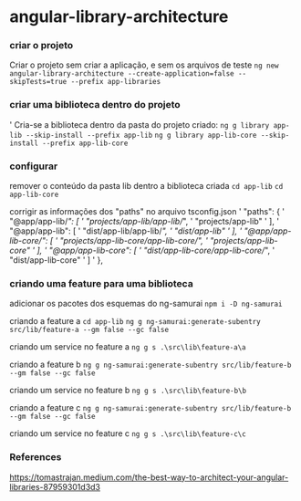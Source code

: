 # angular-library-architecture

### criar o projeto

Criar o projeto sem criar a aplicação, e sem os arquivos de teste
`ng new angular-library-architecture --create-application=false --skipTests=true --prefix app-libraries`

### criar uma biblioteca dentro do projeto

' Cria-se a biblioteca dentro da pasta do projeto criado:
`ng g library app-lib --skip-install --prefix app-lib`
`ng g library app-lib-core --skip-install --prefix app-lib-core`

### configurar

remover o conteúdo da pasta lib dentro a biblioteca criada
`cd app-lib`
`cd app-lib-core`

corrigir as informações dos "paths" no arquivo tsconfig.json
' "paths": {
' "@app/app-lib/_": [
' "projects/app-lib/app-lib/_",
' "projects/app-lib"
' ],
' "@app/app-lib": [
' "dist/app-lib/app-lib/*",
' "dist/app-lib"
' ],
' "@app/app-lib-core/_": [
' "projects/app-lib-core/app-lib-core/_",
' "projects/app-lib-core"
' ],
' "@app/app-lib-core": [
' "dist/app-lib-core/app-lib-core/*",
' "dist/app-lib-core"
' ]
' },

### criando uma feature para uma biblioteca

adicionar os pacotes dos esquemas do ng-samurai
`npm i -D ng-samurai`

criando a feature a
`cd app-lib`
`ng g ng-samurai:generate-subentry src/lib/feature-a --gm false --gc false`

criando um service no feature a
`ng g s .\src\lib\feature-a\a`

criando a feature b
`ng g ng-samurai:generate-subentry src/lib/feature-b --gm false --gc false`

criando um service no feature b
`ng g s .\src\lib\feature-b\b`

criando a feature c
`ng g ng-samurai:generate-subentry src/lib/feature-b --gm false --gc false`

criando um service no feature c
`ng g s .\src\lib\feature-c\c`

### References

https://tomastrajan.medium.com/the-best-way-to-architect-your-angular-libraries-87959301d3d3
